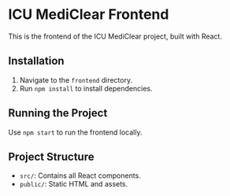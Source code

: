 
# ICU MediClear Frontend

This is the frontend of the ICU MediClear project, built with React.

## Installation
1. Navigate to the `frontend` directory.
2. Run `npm install` to install dependencies.

## Running the Project
Use `npm start` to run the frontend locally.

## Project Structure
- `src/`: Contains all React components.
- `public/`: Static HTML and assets.
